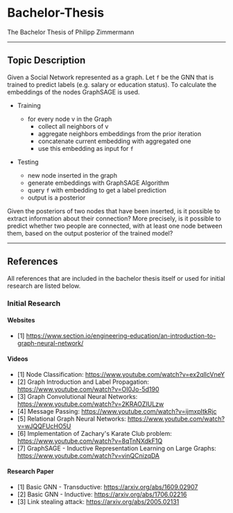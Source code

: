 # Bachelor-Thesis
The Bachelor Thesis of Philipp Zimmermann

---

## Topic Description

Given a Social Network represented as a graph. Let `f` be the GNN that is trained to predict labels (e.g. salary or education status). To calculate the embeddings of the nodes GraphSAGE is used.

- Training
  - for every node v in the Graph
    - collect all neighbors of v
    - aggregate neighbors embeddings from the prior iteration
    - concatenate current embedding with aggregated one
    - use this embedding as input for `f`

- Testing
  - new node inserted in the graph
  - generate embeddings with GraphSAGE Algorithm
  - query `f` with embedding to get a label prediction
  - output is a posterior


Given the posteriors of two nodes that have been inserted, is it possible to extract information about their connection? More precisely, is it possible to predict whether two people are connected, with at least one node between them, based on the output posterior of the trained model?

---

## References
All references that are included in the bachelor thesis itself or used for initial research are listed below.

### Initial Research

#### Websites
- [1] https://www.section.io/engineering-education/an-introduction-to-graph-neural-network/

#### Videos
- [1] Node Classification: https://www.youtube.com/watch?v=ex2qllcVneY
- [2] Graph Introduction and Label Propagation: https://www.youtube.com/watch?v=OI0Jo-5d190
- [3] Graph Convolutional Neural Networks: https://www.youtube.com/watch?v=2KRAOZIULzw
- [4] Message Passing: https://www.youtube.com/watch?v=ijmxpItkRjc
- [5] Relational Graph Neural Networks: https://www.youtube.com/watch?v=wJQQFUcHO5U
- [6] Implementation of Zachary's Karate Club problem: https://www.youtube.com/watch?v=8qTnNXdkF1Q
- [7] GraphSAGE - Inductive Representation Learning on Large Graphs: https://www.youtube.com/watch?v=vinQCnizqDA

#### Research Paper
- [1] Basic GNN - Transductive: https://arxiv.org/abs/1609.02907
- [2] Basic GNN - Inductive: https://arxiv.org/abs/1706.02216
- [3] Link stealing attack: https://arxiv.org/abs/2005.02131
